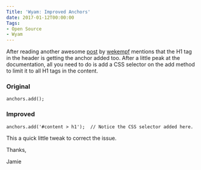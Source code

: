 ```yaml
---
Title: 'Wyam: Improved Anchors'
date: 2017-01-12T00:00:00
Tags:
- Open Source
- Wyam
---
```


After reading another awesome [post](http://www.digitaltapestry.net/posts/wyam-anchors-and-code-copy) by [wekempf](http://www.digitaltapestry.net) mentions that the H1 tag in the header is getting the anchor added too.  After a little peak at the documentation, all you need to do is add a CSS selector on the add method to limit it to all H1 tags in the content.

### Original

```
anchors.add();
```

### Improved

```
anchors.add('#content > h1');  // Notice the CSS selector added here.
```

This a quick little tweak to correct the issue.

Thanks,

Jamie
